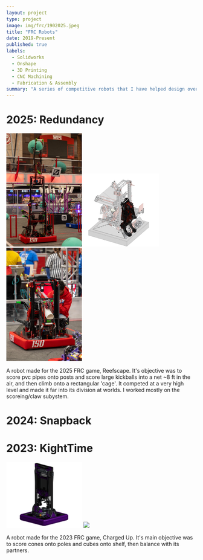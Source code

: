 ```yaml
---
layout: project
type: project
image: img/frc/1902025.jpeg
title: "FRC Robots"
date: 2019-Present
published: true
labels:
  - Solidworks
  - Onshape
  - 3D Printing
  - CNC Machining
  - Fabrication & Assembly
summary: "A series of competitive robots that I have helped design over the course of high school and college."
---
```


<h1>2025: Redundancy</h1>
<div class="text-center p-4">
    <img width = "200px" class="imf-fluid" src="../img/frc/19025barge.jpg">
    <img width = "200px" class="imf-fluid" src="../img/frc/19025isolate.png">
    <img width = "200px" class="imf-fluid" src="../img/frc/19025setup.jpg">
</div>


<p>A robot made for the 2025 FRC game, Reefscape. It's objective was to score pvc pipes onto posts and score large kickballs into a net ~8 ft in the air, and then climb onto a rectangular 'cage'. It competed at a very high level and made it far into its division at worlds. I worked mostly on the scoreing/claw subystem.


<h1>2024: Snapback</h1>

<p>

<h1>2023: KightTime</h1>

<div class ="text-center p-4">
    <img width = "200px" class="imf-fluid" src="../img/frc/19523CAD.png">
    <img width = "200px" class="imf-fluid" src="../img/frc/19523candid.avif">
</div>

<p>A robot made for the 2023 FRC game, Charged Up. It's main objective was to score cones onto poles and cubes onto shelf, then balance with its partners.


